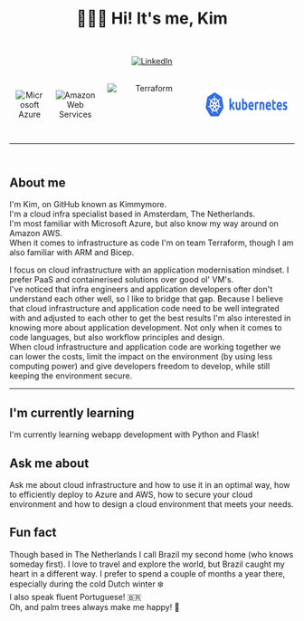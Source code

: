<header>
<div align = center>

# 🙋🏼‍♀️ Hi! It's me, Kim

<br>

[![LinkedIn](https://img.shields.io/badge/Linkedin-%230077B5.svg?logo=linkedin&logoColor=white)](https://www.linkedin.com/in/kimwillemse)

<br>

<div style="display: flex; justify-content: space-around; align-items: center;">
    <img src="https://upload.wikimedia.org/wikipedia/commons/thumb/f/fa/Microsoft_Azure.svg/1920px-Microsoft_Azure.svg.png" alt="Microsoft Azure" width="50" height="50">
    <img src="https://www.pngplay.com/wp-content/uploads/3/Amazon-Web-Services-AWS-Logo-Transparent-PNG.png" alt="Amazon Web Services" width="70" height="50">
    <img src="https://firebasestorage.googleapis.com/v0/b/standards-site-beta.appspot.com/o/documents%2F4a24m5t0li5%2Fantwtl4lq0z%2FHc%20Terraform%20on%20black.svg?alt=media&token=e8534e4c-8ed1-4a2c-a0af-26db112171fd" alt="Terraform" width="150" height="75">
    <img src="https://github.com/cncf/artwork/blob/main/projects/kubernetes/horizontal/all-blue-color/kubernetes-horizontal-all-blue-color.png?raw=true"als="Kubernetes" width="150" height="50">
</div>

<br>

---

</header>

## About me
I'm Kim, on GitHub known as Kimmymore.  
I'm a cloud infra specialist based in Amsterdam, The Netherlands.  
I'm most familiar with Microsoft Azure, but also know my way around on Amazon AWS.  
When it comes to infrastructure as code I'm on team Terraform, though I am also familiar with ARM and Bicep.  


I focus on cloud infrastructure with an application modernisation mindset. I prefer PaaS and containerised solutions over good ol' VM's.  
I've noticed that infra engineers and application developers ofter don't understand each other well, so I like to bridge that gap. Because I believe that cloud infrastructure and application code need to be well integrated with and adjusted to each other to get the best results I'm also interested in knowing more about application development. Not only when it comes to code languages, but also workflow principles and design.  
When cloud infrastructure and application code are working together we can lower the costs, limit the impact on the environment (by using less computing power) and give developers freedom to develop, while still keeping the environment secure.  

---

## I'm currently learning
I'm currently learning webapp development with Python and Flask!

## Ask me about
Ask me about cloud infrastructure and how to use it in an optimal way, how to efficiently deploy to Azure and AWS, how to secure your cloud environment and how to design a cloud environment that meets your needs. 

## Fun fact
Though based in The Netherlands I call Brazil my second home (who knows someday first). I love to travel and explore the world, but Brazil caught my heart in a different way. I prefer to spend a couple of months a year there, especially during the cold Dutch winter ❄️  
I also speak fluent Portuguese! 🇧🇷  
Oh, and palm trees always make me happy! 🌴  

<!--
**Kimmymore/Kimmymore** is a ✨ _special_ ✨ repository because its `README.md` (this file) appears on your GitHub profile.

Here are some ideas to get you started:

- 🔭 I’m currently working on ...
- 🌱 I’m currently learning ...
- 👯 I’m looking to collaborate on ...
- 🤔 I’m looking for help with ...
- 💬 Ask me about ...
- 📫 How to reach me: ...
- 😄 Pronouns: ...
- ⚡ Fun fact: ...
-->

